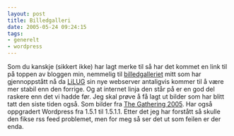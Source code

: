 ```yaml
---
layout: post
title: Billedgalleri
date: 2005-05-24 09:24:15
tags: 
- generelt
- wordpress
---
```

Som du kanskje (sikkert ikke) har lagt merke til så har det kommet en link til på toppen av bloggen min, nemmelig til <a href="http://bilder.slaskdot.org">billedgalleriet</a> mitt som har gjennoppstått nå da <a href="http://www.lilug.no">LiLUG</a> sin nye webserver antaligvis kommer til å være mer stabil enn den forrige. Og at internet linja den står på er en god del raskere enn det vi hadde før. Jeg skal prøve å få lagt ut bilder som har blitt tatt den siste tiden også. Som bilder fra <a href="http://www.gathering.org">The Gathering 2005</a>. Har også oppgradert Wordpress fra 1.5.1 til 1.5.1.1. Etter det jeg har forstått så skulle den fikse rss feed problemet, men for meg så ser det ut som feilen er der enda.